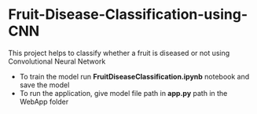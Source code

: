 # Fruit-Disease-Classification-using-CNN

This project helps to classify whether a fruit is diseased or not using Convolutional Neural Network

* To train the model run **FruitDiseaseClassification.ipynb** notebook and save the model
* To run the application, give model file path in **app.py** path in the WebApp folder
